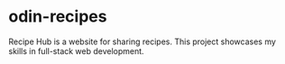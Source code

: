 # odin-recipes
Recipe Hub is a website for sharing recipes. This project showcases my skills in full-stack web development.